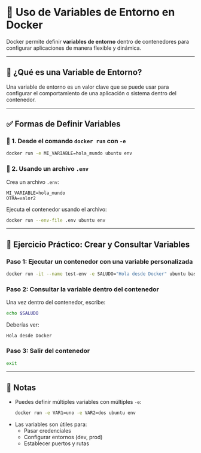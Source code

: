 
# 🐳 Uso de Variables de Entorno en Docker

Docker permite definir **variables de entorno** dentro de contenedores para configurar aplicaciones de manera flexible y dinámica.

---

## 🧠 ¿Qué es una Variable de Entorno?

Una variable de entorno es un valor clave que se puede usar para configurar el comportamiento de una aplicación o sistema dentro del contenedor.

---

## ✅ Formas de Definir Variables

### 🔹 1. Desde el comando `docker run` con `-e`

```bash
docker run -e MI_VARIABLE=hola_mundo ubuntu env
```

### 🔹 2. Usando un archivo `.env`

Crea un archivo `.env`:

```env
MI_VARIABLE=hola_mundo
OTRA=valor2
```

Ejecuta el contenedor usando el archivo:

```bash
docker run --env-file .env ubuntu env
```

---

## 🧪 Ejercicio Práctico: Crear y Consultar Variables

### Paso 1: Ejecutar un contenedor con una variable personalizada

```bash
docker run -it --name test-env -e SALUDO="Hola desde Docker" ubuntu bash
```

### Paso 2: Consultar la variable dentro del contenedor

Una vez dentro del contenedor, escribe:

```bash
echo $SALUDO
```

Deberías ver:

```
Hola desde Docker
```

### Paso 3: Salir del contenedor

```bash
exit
```

---

## 📝 Notas

- Puedes definir múltiples variables con múltiples `-e`:
  ```bash
  docker run -e VAR1=uno -e VAR2=dos ubuntu env
  ```
- Las variables son útiles para:
  - Pasar credenciales
  - Configurar entornos (dev, prod)
  - Establecer puertos y rutas
